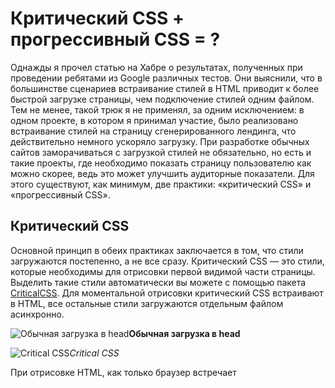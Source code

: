 
# Критический CSS + прогрессивный CSS = ?

Однажды я прочел статью на Хабре о результатах, полученных при проведении ребятами из Google различных тестов. Они выяснили, что в большинстве сценариев встраивание стилей в HTML приводит к более быстрой загрузке страницы, чем подключение стилей одним файлом. Тем не менее, такой трюк я не применял, за одним исключением: в одном проекте, в котором я принимал участие, было реализовано встраивание стилей на страницу сгенерированного лендинга, что действительно немного ускоряло загрузку. При разработке обычных сайтов заморачиваться с загрузкой стилей не обязательно, но есть и такие проекты, где необходимо показать страницу пользователю как можно скорее, ведь это может улучшить аудиторные показатели. Для этого существуют, как минимум, две практики: «критический CSS» и «прогрессивный CSS».

## Критический CSS

Основной принцип в обеих практиках заключается в том, что стили загружаются постепенно, а не все сразу. Критический CSS — это стили, которые необходимы для отрисовки первой видимой части страницы. Выделить такие стили автоматически вы можете с помощью пакета [CriticalCSS](https://github.com/filamentgroup/criticalCSS). Для моментальной отрисовки критический CSS встраивают в HTML, все остальные стили загружаются отдельным файлом асинхронно.

![*Обычная загрузка в head*](https://cdn-images-1.medium.com/max/2000/1*cf_FIrLnoSWAo_n65Cb3BA.gif)**Обычная загрузка в head**

![Critical CSS](https://cdn-images-1.medium.com/max/2000/1*FNMTHC_4hViET7UcChQ8zw.gif)*Critical CSS*

При отрисовке HTML, как только браузер встречает <script> или <link>, он останавливается и ждёт, пока JS- или CSS-файл загрузится, и только после этого идет дальше. При использовании <script> с атрибутами async и defer, мы можем попросить браузер загружать скрипт асинхронно, без блокировки рендеринга страницы, но у <link> таких атрибутов нет. Из этой ситуации нас спасёт функция [loadCSS](https://github.com/filamentgroup/loadCSS) — её использование позволит вашей странице отрисоваться с критическим CSS и не ждать полной загрузки остальных стилей.

    <!DOCTYPE html>
    <html>
        <head>
            <script>
                // loadCSS.js
            </script>
            <style>
                /* Критические стили */
                .article,
                .comments,
                .about,
                .footer {
                    display: none;
                }
            </style>
            <script>
                /* Остальные стили */
                loadCSS('style.css');
            </script>
        </head>
        <body>
            ...
        </body>
    </html>

Как это работает? Если коротко, то эта функция создает <link rel="stylesheet"> с атрибутом media="only x". Таким образом, браузер загружает стили, при этом не блокируя рендеринг страницы. После того, как стили загружены, атрибуту задается значение media="all". В современных браузерах, поддерживающих rel="preload" для <link>, можно обойтись без loadCSS.

    <link rel="preload" href="/style.css"
          as="style" onload="this.rel='stylesheet'">
    <noscript>
        <link rel="stylesheet" href="style.css">
    </noscript>

С media="only x" такой трюк не сработает: разные браузеры загружают CSS по-разному, loadCSS учитывает все эти нюансы.

## Прогрессивный CSS

![](https://cdn-images-1.medium.com/max/2000/1*CmWVzKAJvO289yxtOJcQnw.gif)

Прогрессивный CSS предполагает создание отдельного CSS-файла для каждой части страницы: перед каждой вставляется <link rel="stylesheet"> со стилем только этой части. Благодаря тому, что <link rel="stylesheet"> блокирует рендеринг до окончания загрузки стилей, страница будет загружаться последовательно по частях. В этом сценарии выгоднее всего использовать HTTP/2, он хорошо работает с одновременными запросами.

    <!DOCTYPE html>
    <html>
        <head>
        </head>
        <body>
            <link rel="stylesheet" href="header.css">
            <header class="header">...</header>
    
            <link rel="stylesheet" href="article.css">
            <main class="article"></main>
    
            <link rel="stylesheet" href="comments.css">
            <section class="comments">...</section>
    
            <link rel="stylesheet" href="about.css">
            <section class="about"></section>
    
            <link rel="stylesheet" href="footer.css">
            <footer class="footer"></footer>
        </body>
    </html>

Пришла пора признаться, что прогрессивный CSS это скорее концепт, чем что-то применимое на практике: в [спецификации HTML](https://html.spec.whatwg.org/multipage/semantics.html#the-link-element) никак не объяснено, как рендеринг страницы должен блокироваться загрузкой CSS и как должен вести себя <link rel="stylesheet"> в <body>, поэтому все браузеры обрабатывают эту ситуацию по-своему. Можно выделить два основных поведения браузеров:

1. Встретил <link rel="stylesheet">;

1. Дождался загрузки;

1. Рендерит дальше.

Или:

1. Встретил <link rel="stylesheet">;

1. Дождался загрузки **всех** обнаруженных стилей;

1. Рендерит дальше.

Подробнее про поведение каждого браузера можно [почитать у Джейка Арчибальда](https://jakearchibald.com/2016/link-in-body/#changes-to-chrome). На реальных проектах прогрессивный CSS в полной мере не применить, но сама концепция выглядит очень интересно.

## Gulp в помощь

Чтобы с лёгкостью применять критический и прогрессивный CSS вместе во всех браузерах, я написал плагин [gulp-progressive-css](https://www.npmjs.com/package/gulp-progressive-css). Этот плагин обрабатывает HTML-файлы и добавляет возможность использовать атрибуты priority="critical", priority="queued" и priority="async" у элемента <link rel="stylesheet">.

    <!DOCTYPE html>
    <html>
        <head>
            <link rel="stylesheet"
                  priority="async" href="/font.css">

            <link rel="stylesheet"
                  priority="critical" href="/header.css">

            <link rel="stylesheet"
                  priority="queued" href="/article.css">

            <link rel="stylesheet"
                  priority="queued" href="/comments.css">

            <link rel="stylesheet"
                  priority="queued" href="/about.css">

            <link rel="stylesheet"
                  priority="queued" href="/footer.css">
        </head>
        <body>
            <header class="header"></header>
            <main class="article"></main>
            <section class="comments"></section>
            <section class="about"></section>
            <footer class="footer"></footer>
        </body>
    </html>

Стили, подключенные с атрибутом priority="critical", будут встроены в HTML-файл, а стили с атрибутом priority="queued" или priority="async" будут загружены асинхронно с помощью функции importCSS. Это [вариация функции](https://github.com/TrigenSoftware/import-css/blob/master/src/link-in-body-async.js) loadCSS, её особенность в том, что загрузка стилей начинатся одновременно, но стили с priority="queued" будут применяться в том порядке, в котором они были указаны в HTML-файле. Чтобы загрузка стилей работала одинаково во всех браузерах, подключение стилей переносится в конец <body>. Также добавляется <link rel="preload"> в <head> для каждого файла стилей, чтобы в браузерах, которые поддерживают rel="preload", загрузка начиналась еще при обработке <head>.

    <!DOCTYPE html>
    <html>
        <head>
            <style>/* header.css */</style>
            <link rel="preload" as="style" href="font.css">
            <link rel="preload" as="style" href="article.css">
            <link rel="preload" as="style" href="comments.css">
            <link rel="preload" as="style" href="about.css">
            <link rel="preload" as="style" href="footer.css">
            <noscript>
                <link rel="stylesheet" href="font.css">
                <link rel="stylesheet" href="article.css">
                <link rel="stylesheet" href="comments.css">
                <link rel="stylesheet" href="about.css">
                <link rel="stylesheet" href="footer.css">
            </noscript>
        </head>
        <body>
            <header class="header"></header>
            <main class="article"></main>
            <section class="comments"></section>
            <section class="about"></section>
            <footer class="footer"></footer>
            <script>
                importCSS('font.css', 0, true);
                importCSS('article.css');
                importCSS('comments.css');
                importCSS('about.css');
                importCSS('footer.css');
            </script>
        </body>
    </html>

## Результаты применения

Я решил взять один из лендингов, который однажды верстал, и на его примере продемонстрировать пользу применения асинхронной загрузки стилей.

Тестируем изначальный вариант лендинга на [PageSpeed Insights](https://developers.google.com/speed/pagespeed/insights):

![PageSpeed: 74 балла из 100.](https://cdn-images-1.medium.com/max/2704/1*jd_lhPJSnP53YL9bT2tSIg.jpeg)*PageSpeed: 74 балла из 100.*

По результатам тестирования видно, что стили шрифтов и основные стили блокируют рендеринг страницы. Применив прогрессивную загрузку на стили сайта, мы будем иметь те же 74 из 100 баллов, но если сделать загрузку шрифтов асинхронной, то результат уже совсем другой:

![PageSpeed: 98 баллов из 100.](https://cdn-images-1.medium.com/max/2704/1*60RoxNGHPg14S7azV2A9hw.jpeg)*PageSpeed: 98 баллов из 100.*

При сравнении трёх вариантов страницы на [WebPageTest](https://www.webpagetest.org/):

1. Обычный;

1. Прогрессивная загрузка;

1. Прогрессивная загрузка и асинхронная загрузка шрифтов;

Можно увидеть, что второй вариант отображает первый кадр раньше, чем первый, при этом третий вариант делает это еще раньше со значительным отрывом.

![Сравнение подходов к загрузке на WebPageTest.](https://cdn-images-1.medium.com/max/8680/1*XBOQZo9twVP_TXBaYVtD8w.jpeg)*Сравнение подходов к загрузке на WebPageTest.*

На этом примере становится понятно, что небольшому лендингу основное ускорение придает асинхронная загрузка шрифтов, а не прогрессивная загрузка стилей. Так происходит из-за слишком малого размера файла стилей. Прогрессивная загрузка будет давать ощутимую пользу только полноценным сайтам, у которых размер стилей больше в несколько раз.

### Источники

* [33 способа ускорить ваш фронтенд в 2017 году](https://habrahabr.ru/company/badoo/blog/320558/), Александр Гутников

* [The future of loading CSS](https://jakearchibald.com/2016/link-in-body/), Джейк Арчибальд

* [Ускорение Lenta.ru: 3 человека, 2 недели, улучшение глубины просмотра на 27%](http://habrahabr.net/thread/8679), Денис Паращий

*Автор [Даниил Оношко](https://trigen.pro/), редактура [Вадима Макеева](https://medium.com/@pepelsbey).*
